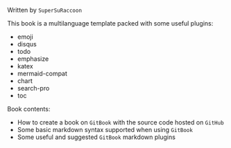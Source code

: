 Written by `SuperSuRaccoon`

This book is a multilanguage template packed with some useful plugins:

- emoji
- disqus
- todo
- emphasize
- katex
- mermaid-compat
- chart
- search-pro
- toc

Book contents:

- How to create a book on `GitBook` with the source code hosted on `GitHub`
- Some basic markdown syntax supported when using `GitBook`
- Some useful and suggested `GitBook` markdown plugins